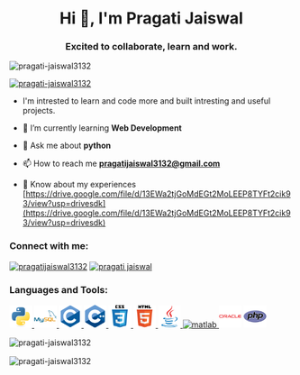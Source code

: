 <h1 align="center">Hi 👋, I'm Pragati Jaiswal</h1>
<h3 align="center">Excited to collaborate, learn and work.</h3>

<p align="left"> <img src="https://komarev.com/ghpvc/?username=pragati-jaiswal3132&label=Profile%20views&color=0e75b6&style=flat" alt="pragati-jaiswal3132" /> </p>

<p align="left"> <a href="https://github.com/ryo-ma/github-profile-trophy"><img src="https://github-profile-trophy.vercel.app/?username=pragati-jaiswal3132" alt="pragati-jaiswal3132" /></a> </p>

- I'm intrested to learn and code more and built intresting and useful projects.
  
- 🌱 I’m currently learning **Web Development**

- 💬 Ask me about **python**

- 📫 How to reach me **pragatijaiswal3132@gmail.com**

- 📄 Know about my experiences [https://drive.google.com/file/d/13EWa2tjGoMdEGt2MoLEEP8TYFt2cik93/view?usp=drivesdk](https://drive.google.com/file/d/13EWa2tjGoMdEGt2MoLEEP8TYFt2cik93/view?usp=drivesdk)

<h3 align="left">Connect with me:</h3>
<p align="left">
<a href="https://instagram.com/pragatijaiswal3132" target="blank"><img align="center" src="https://raw.githubusercontent.com/rahuldkjain/github-profile-readme-generator/master/src/images/icons/Social/instagram.svg" alt="pragatijaiswal3132" height="30" width="40" /></a>
<a href="https://www.youtube.com/c/pragati jaiswal" target="blank"><img align="center" src="https://raw.githubusercontent.com/rahuldkjain/github-profile-readme-generator/master/src/images/icons/Social/youtube.svg" alt="pragati jaiswal" height="30" width="40" /></a>
</p>

<h3 align="left">Languages and Tools:</h3>
<p align="left"> <a href="https://www.python.org" target="_blank" rel="noreferrer"> <img src="https://raw.githubusercontent.com/devicons/devicon/master/icons/python/python-original.svg" alt="python" width="40" height="40"/> </a>  <a href="https://www.mysql.com/" target="_blank" rel="noreferrer"> <img src="https://raw.githubusercontent.com/devicons/devicon/master/icons/mysql/mysql-original-wordmark.svg" alt="mysql" width="40" height="40"/> </a> <a href="https://www.oracle.com/" target="_blank" rel="noreferrer"> <a href="https://www.cprogramming.com/" target="_blank" rel="noreferrer"> <img src="https://raw.githubusercontent.com/devicons/devicon/master/icons/c/c-original.svg" alt="c" width="40" height="40"/> </a> <a href="https://www.w3schools.com/cpp/" target="_blank" rel="noreferrer"> <img src="https://raw.githubusercontent.com/devicons/devicon/master/icons/cplusplus/cplusplus-original.svg" alt="cplusplus" width="40" height="40"/> </a> <a href="https://www.w3schools.com/css/" target="_blank" rel="noreferrer"> <img src="https://raw.githubusercontent.com/devicons/devicon/master/icons/css3/css3-original-wordmark.svg" alt="css3" width="40" height="40"/> </a> <a href="https://www.w3.org/html/" target="_blank" rel="noreferrer"> <img src="https://raw.githubusercontent.com/devicons/devicon/master/icons/html5/html5-original-wordmark.svg" alt="html5" width="40" height="40"/> </a> <a href="https://www.java.com" target="_blank" rel="noreferrer"> <img src="https://raw.githubusercontent.com/devicons/devicon/master/icons/java/java-original.svg" alt="java" width="40" height="40"/> </a> <a href="https://www.mathworks.com/" target="_blank" rel="noreferrer"> <img src="https://upload.wikimedia.org/wikipedia/commons/2/21/Matlab_Logo.png" alt="matlab" width="40" height="40"/> </a> <img src="https://raw.githubusercontent.com/devicons/devicon/master/icons/oracle/oracle-original.svg" alt="oracle" width="40" height="40"/> </a> <a href="https://www.php.net" target="_blank" rel="noreferrer"> <img src="https://raw.githubusercontent.com/devicons/devicon/master/icons/php/php-original.svg" alt="php" width="40" height="40"/> </a> </p> 

<p><img align="center" src="https://github-readme-stats.vercel.app/api/top-langs?username=pragati-jaiswal3132&show_icons=true&locale=en&layout=compact" alt="pragati-jaiswal3132" /></p>

<p><img align="center" src="https://github-readme-streak-stats.herokuapp.com/?user=pragati-jaiswal3132&" alt="pragati-jaiswal3132" /></p>
